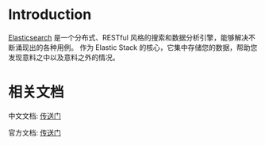 # Introduction

[Elasticsearch](https://www.elastic.co/cn/elasticsearch/) 是一个分布式、RESTful 风格的搜索和数据分析引擎，能够解决不断涌现出的各种用例。 作为 Elastic Stack 的核心，它集中存储您的数据，帮助您发现意料之中以及意料之外的情况。

# 相关文档

中文文档:
[传送门](https://learnku.com/docs/elasticsearch73/7.3)

官方文档: 
[传送门](https://www.elastic.co/guide/en/elasticsearch/reference/6.0/_installation.html)
